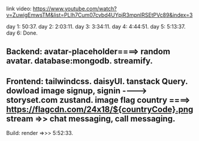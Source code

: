 

link video: https://www.youtube.com/watch?v=ZuwigEmwsTM&list=PLIh7Cum07cvbd4UYpjR3mpnlRSEtPVc89&index=3

day 1:  50:37.
day 2:  2:03:11.
day 3:  3:34:11.
day 4:  4:44:51.
day 5:  5:13:37.
day 6: Done.




Backend:
avatar-placeholder====> random avatar.
database:mongodb.
streamify.
---------------------------------------------
Frontend:
tailwindcss.
daisyUI.
tanstack Query.
dowload image signup, signin ----> storyset.com
zustand.
image flag country ====> https://flagcdn.com/24x18/${countryCode}.png
stream =>> chat messaging, call messaging.
--------------------------------------
Build:
render =>>> 5:52:33.